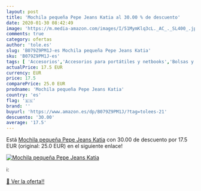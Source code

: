 ```yaml
---
layout: post
title: 'Mochila pequeña Pepe Jeans Katia al 30.00 % de descuento'
date: 2020-01-30 08:42:49
image: 'https://m.media-amazon.com/images/I/51MymKlq3cL._AC_._SL400_.jpg'
comments: true
category: ofertas
author: 'tole.es'
slug: 'B079Z9PM1J-es Mochila pequeña Pepe Jeans Katia'
sku: 'B079Z9PM1J-es'
tags: [ 'Accesorios','Accesorios para portátiles y netbooks','Bolsas y fundas para portátiles y netbooks','Bolígrafos, lápices y útiles de escritura','Equipaje','Informática','Mochilas','Mochilas para portátiles y netbooks','Mochilas tipo casual','Oficina y papelería','Rotuladores permanentes','Rotuladores y subrayadores','mochila', ]
actualPrice: 17.5 EUR
currency: EUR
price: 17.5
comparePrice: 25.0 EUR
prodname: 'Mochila pequeña Pepe Jeans Katia'
country: 'es'
flag: '🇪🇸'
brand: ''
buyurl: 'https://www.amazon.es/dp/B079Z9PM1J/?tag=tolees-21'
descuento: '30.00'
average: '17.5'
---
```


Está [Mochila pequeña Pepe Jeans Katia](https://www.amazon.es/dp/B079Z9PM1J/?tag=tolees-21) con 30.00 de descuento por 17.5 EUR (original: 25.0 EUR) en el siguiente enlace!

[![Mochila pequeña Pepe Jeans Katia](https://m.media-amazon.com/images/I/51MymKlq3cL._AC_._SL400_.jpg)](https://www.amazon.es/dp/B079Z9PM1J/?tag=tolees-21)

ℹ️:


[🛒 Ver la oferta!!](https://www.amazon.es/dp/B079Z9PM1J/?tag=tolees-21)
